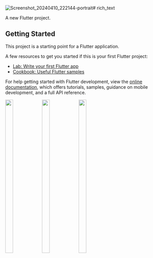 ![Screenshot_20240410_222144-portrait](https://github.com/sadhana5953/rich_text/assets/148869257/62d94b65-22b5-4881-8695-b1a607ec787e)# rich_text

A new Flutter project.

## Getting Started

This project is a starting point for a Flutter application.

A few resources to get you started if this is your first Flutter project:

- [Lab: Write your first Flutter app](https://docs.flutter.dev/get-started/codelab)
- [Cookbook: Useful Flutter samples](https://docs.flutter.dev/cookbook)

For help getting started with Flutter development, view the
[online documentation](https://docs.flutter.dev/), which offers tutorials,
samples, guidance on mobile development, and a full API reference.
<P>
  <img src="https://github.com/sadhana5953/rich_text/assets/148869257/65e30e96-8bbc-4e7a-89c6-34039e6ef327" width=22% height=35%>
  <img src="https://github.com/sadhana5953/rich_text/assets/148869257/fb1d6061-535d-4a8e-bee9-9431eeb611f9" width=22% height=35%>
  <img src="https://github.com/sadhana5953/rich_text/assets/148869257/3e99b79f-a535-45c9-944c-2277fe182009" width=22% height=35%>
  
</P>

